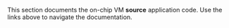 This section documents the on-chip VM <B>source</B> application code. Use the links above to navigate the documentation.
 